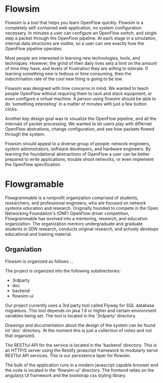 # Flowsim

Flowsim is a tool that helps you learn OpenFlow quickly. Flowsim is a completely
self-contained web application, no system configuration necessary. In minutes a
user can configure an OpenFlow switch, and single step a packet through the
OpenFlow pipeline. At each stage in a simulation, internal data structures
are visible, so a user can see exactly how the OpenFlow pipeline operates.

Most people are interested in learning new technologies, tools, and techniques. 
However, the grind of their daily lives sets a limit on the amount of time they 
have, and levels of frustration they are willing to tolerate. If learning 
something new is tedious or time consuming, then the indoctrination rate of the
cool new thing is going to be low.

Flowsim was designed with time concerns in mind. We wanted to teach people
OpenFlow without requiring them to rack and stack equipment, or even configure a
virtual machine. A person using flowsim should be able to do 'something 
interesting' in a matter of minutes with just a few button clicks.

Another key design goal was to visualize the OpenFlow pipeline, and all the
internals of packet processing. We wanted to let users play with differnet
OpenFlow abstrations, change configuration, and see how packets flowed through
the system. 

Flowsim should appeal to a diverse group of people: network engineers, system
adminstrators, software developers, and hardware engineers. By learning the 
foundational abstractions of OpenFlow a user can be better prepared to write 
applications, trouble shoot networks, or even implement the OpenFlow 
specification.

# Flowgramable

Flowgrammable is a nonprofit organization comprised of students, researchers,
and professional engineers, who are focused on network systems education and
research. Originally founded to compete in the Open Networking Foundation's
(ONF) OpenFlow driver competition, Flowgrammable has evolved into a mentoring,
research, and education organization. The organization mentors undergraduate and
graduate students in SDN research, conducts original research, and actively
develops educational and training material.

## Organiation

Flowsim is organized as follows ...

The project is organized into the following subdirectories:
- 3rdparty
- doc
- backend
- flowsim-ui

Our project currently uses a 3rd party tool called Flyway for SQL database
migrations. This tool depends on java 1.6 or higher and certain environment
variables being set. The tool is located in the '3rdparty' directory.

Drawings and documentation about the design of the system can be found int
'doc' directory. At the moment this is just a collection of notes and not that
organized.

The RESTful API for the service is located in the 'backend' directory. This is
an HTTP/S server using the Restify javascript framework to modularly serve
RESTful API services. This is our persistence layer for flowsim.

The bulk of the application runs in a modern javascript capable broswer and the
code is located in the 'flowsim-ui' directory. The frontend relies on the
angularjs UI framework and the bootstrap css styling library.

